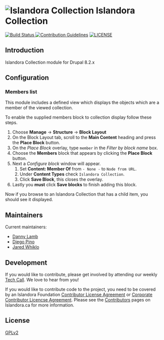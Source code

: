 # ![Islandora Collection](https://cloud.githubusercontent.com/assets/2371345/25621707/898d9de2-2f28-11e7-96e6-eb9ba218db76.png) Islandora Collection
[![Build Status](https://travis-ci.org/Islandora-CLAW/islandora_collection.png?branch=8.x-1.x)
](https://travis-ci.org/Islandora-CLAW/islandora_collection)
[![Contribution Guidelines](http://img.shields.io/badge/CONTRIBUTING-Guidelines-blue.svg)](./CONTRIBUTING.md)
[![LICENSE](https://img.shields.io/badge/license-GPLv2-blue.svg?style=flat-square)](./LICENSE)

## Introduction

Islandora Collection module for Drupal 8.2.x

## Configuration

### Members list 

This module includes a defined view which displays the objects which are a member of the viewed collection.

To enable the supplied members block to collection display follow these steps.

1. Choose **Manage** -> **Structure** -> **Block Layout**
1. On the Block Layout tab, scroll to the **Main Content** heading and press the **Place Block** button.
1. On the _Place Block_ overlay, type `member` in the _Filter by block name_ box.
1. Choose the **Members** block that appears by clicking the **Place Block** button.
1. Next a _Configure block_ window will appear.
     1. Set **Content: Member Of** from `- None -` to `Node from URL`.
     1. Under **Content Types** check `Islandora Collection`.
     1. Click **Save Block**, this closes the overlay.
1. Lastly you **must** click **Save blocks** to finish adding this block.

Now if you browse to an Islandora Collection that has a child item, you should see it displayed.

## Maintainers

Current maintainers:

* [Danny Lamb](https://github.com/dannylamb)
* [Diego Pino](https://github.com/diegopino)
* [Jared Whiklo](https://github.com/whikloj)

## Development

If you would like to contribute, please get involved by attending our weekly 
[Tech Call](https://github.com/Islandora-CLAW/CLAW/wiki). We love to hear from you!

If you would like to contribute code to the project, you need to be covered by an Islandora Foundation 
[Contributor License Agreement](http://islandora.ca/sites/default/files/islandora_cla.pdf) or 
[Corporate Contributor Licencse Agreement](http://islandora.ca/sites/default/files/islandora_ccla.pdf). Please see the 
[Contributors](http://islandora.ca/resources/contributors) pages on Islandora.ca for more information.

## License

[GPLv2](http://www.gnu.org/licenses/gpl-2.0.txt)
